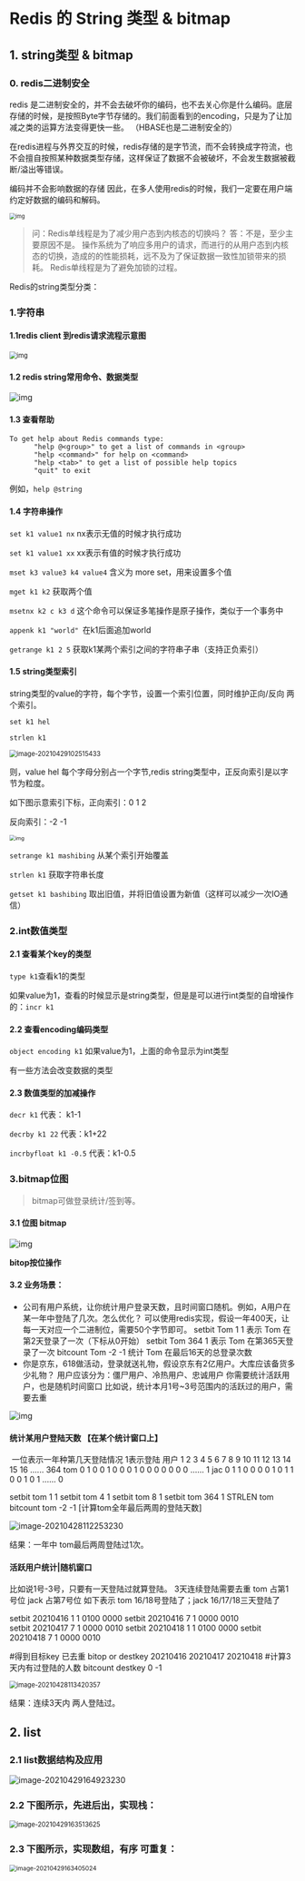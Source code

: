 # Redis 的 String 类型 & bitmap



##  1. string类型 & bitmap



### 0. redis二进制安全

redis 是二进制安全的，并不会去破坏你的编码，也不去关心你是什么编码。底层存储的时候，是按照Byte字节存储的。我们前面看到的encoding，只是为了让加减之类的运算方法变得更快一些。
（HBASE也是二进制安全的）

在redis进程与外界交互的时候，redis存储的是字节流，而不会转换成字符流，也不会擅自按照某种数据类型存储，这样保证了数据不会被破坏，不会发生数据被截断/溢出等错误。

编码并不会影响数据的存储
因此，在多人使用redis的时候，我们一定要在用户端约定好数据的编码和解码。

<img src=".\images\watermark,type_ZmFuZ3poZW5naGVpdGk,shadow_10" alt="img" style="zoom:67%;" />

> 问：Redis单线程是为了减少用户态到内核态的切换吗？
> 答：不是，至少主要原因不是。
> 操作系统为了响应多用户的请求，而进行的从用户态到内核态的切换，造成的的性能损耗，远不及为了保证数据一致性加锁带来的损耗。
> Redis单线程是为了避免加锁的过程。



Redis的string类型分类：

### 1.字符串

#### 1.1redis client 到redis请求流程示意图



<img src=".\images\watermark5" alt="img" style="zoom:80%;" />

#### 1.2 redis string常用命令、数据类型



![img](.\images\watermark4)

#### 1.3 查看帮助 

~~~shell
To get help about Redis commands type:
      "help @<group>" to get a list of commands in <group>
      "help <command>" for help on <command>
      "help <tab>" to get a list of possible help topics
      "quit" to exit
~~~


例如，`help @string`

#### 1.4 字符串操作

``set k1 value1 nx`` nx表示无值的时候才执行成功

``set k1 value1 xx`` xx表示有值的时候才执行成功

``mset k3 value3 k4 value4`` 含义为 more set，用来设置多个值

``mget k1 k2`` 获取两个值

``msetnx k2 c k3 d`` 这个命令可以保证多笔操作是原子操作，类似于一个事务中

``appenk k1 "world" ``在k1后面追加world

``getrange k1 2 5`` 获取k1某两个索引之间的字符串子串（支持正负索引）

#### 1.5 string类型索引

string类型的value的字符，每个字节，设置一个索引位置，同时维护正向/反向 两个索引。

`set k1 hel`

`strlen k1`

<img src=".\images\image-20210429102515433.png" alt="image-20210429102515433" style="zoom:80%;" />

则，value hel 每个字母分别占一个字节,redis string类型中，正反向索引是以字节为粒度。

如下图示意索引下标，正向索引：0 1 2

反向索引：-2 -1



<img src=".\images\watermark" alt="img" style="zoom:65%;" />

``setrange k1 mashibing`` 从某个索引开始覆盖

`strlen k1` 获取字符串长度

`getset k1 bashibing` 取出旧值，并将旧值设置为新值（这样可以减少一次IO通信）



### 2.int数值类型



#### 2.1 查看某个key的类型 

`type k1`查看k1的类型

如果value为1，查看的时候显示是string类型，但是是可以进行int类型的自增操作的：`incr k1`

#### 2.2 查看encoding编码类型 
`object encoding k1`
如果value为1，上面的命令显示为int类型

有一些方法会改变数据的类型

#### 2.3 数值类型的加减操作
`decr k1`    代表： k1-1

`decrby k1 22`   代表：k1+22

`incrbyfloat k1 -0.5`   代表：k1-0.5



### 3.bitmap位图

> bitmap可做登录统计/签到等。

#### 3.1 位图 bitmap

![img](.\images\watermark2)

**bitop按位操作**

#### 3.2 业务场景：

- 公司有用户系统，让你统计用户登录天数，且时间窗口随机。例如，A用户在某一年中登陆了几次。怎么优化？
  可以使用redis实现，假设一年400天，让每一天对应一个二进制位，需要50个字节即可。
  setbit Tom 1 1 表示 Tom 在第2天登录了一次（下标从0开始）
  setbit Tom 364 1 表示 Tom 在第365天登录了一次
  bitcount Tom -2 -1 统计 Tom 在最后16天的总登录次数
- 你是京东，618做活动，登录就送礼物，假设京东有2亿用户。大库应该备货多少礼物？
  用户应该分为：僵尸用户、冷热用户、忠诚用户
  你需要统计活跃用户，也是随机时间窗口
  比如说，统计本月1号~3号范围内的活跃过的用户，需要去重

![img](.\images\watermark3)

#### 统计某用户登陆天数 【在某个统计窗口上】

​      一位表示一年种第几天登陆情况 1表示登陆
用户    1  2 3 4 5 6 7 8 9 10 11 12 13 14 15 16  ...... 364
tom    0  1 0 0 1 0 0 0 1  0   0   0   0    0    0  0    ......  1
jac      0  1 1 0 0 0 0 1 0  1   1   0   0    1    0  1    ......  0

setbit tom 1 1
setbit tom 4 1
setbit tom 8 1
setbit tom 364 1
STRLEN tom
bitcount tom -2 -1 [计算tom全年最后两周的登陆天数]

![image-20210428112253230](D:\学习\面试资料\java-interview\redis\images\image-20210428112253230.png)

结果：一年中 tom最后两周登陆过1次。





#### 活跃用户统计|随机窗口

比如说1号-3号，只要有一天登陆过就算登陆。 3天连续登陆需要去重
tom 占第1号位
jack 占第7号位
如下表示 tom 16/18号登陆了；jack 16/17/18三天登陆了

setbit 20210416 1 1          0100 0000
setbit 20210416 7 1          0000 0010  
setbit 20210417 7 1          0000 0010
setbit 20210418 1 1          0100 0000
setbit 20210418 7 1          0000 0010

#得到目标key 已去重
bitop or destkey 20210416 20210417 20210418
#计算3天内有过登陆的人数
bitcount destkey 0 -1

<img src="D:\学习\面试资料\java-interview\redis\images\image-20210428113420357.png" alt="image-20210428113420357" style="zoom:80%;" />

结果：连续3天内 两人登陆过。



## 2. list



 ### 2.1 list数据结构及应用

![image-20210429164923230](.\images\image-20210429164923230.png)



### 2.2 下图所示，先进后出，实现栈：

<img src=".\images\image-20210429163513625.png" alt="image-20210429163513625" style="zoom:80%;" />

### 2.3 下图所示，实现数组，有序 可重复：

<img src=".\images\image-20210429163405024.png" alt="image-20210429163405024" style="zoom:75%;" />